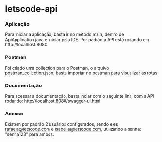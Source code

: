 # letscode-api

### Aplicação
Para iniciar a aplicação, basta ir no método main, dentro de ApiApplication.java e iniciar pela IDE. Por padrão a API está rodando em http://localhost:8080

### Postman
Foi criado uma collection para o Postman, o arquivo postman_collection.json, basta importar no postman para visualizar as rotas

### Documentação
Para acessar a documentação, basta inciar com o seguinte link, com a API rodando: http://localhost:8080/swagger-ui.html

### Acesso
Existem por padrão 2 usuários configurados, sendo eles rafaela@letscode.com e isabella@letscode.com, utilizando a senha: "senha123" para ambos.
